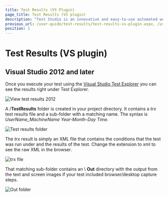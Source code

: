 ```yaml
---
title: Test Results (VS Plugin)
page_title: Test Results (VS plugin)
description: "Test Studio is an innovative and easy-to-use automated web, WPF and load testing solution. Test Studio tests support essential technologies like ASP.NET AJAX, Silverlight, PHP and MVC. HTML5, Testing framework, functional testing, performance testing, load testing, exploratory testing, manual testing."
previous_url: /user-guide/test-results/test-results-vs-plugin.aspx, /user-guide/test-results/test-results-vs-plugin
position: 1
---
```

# Test Results (VS plugin) #

## Visual Studio 2012 and later ##

Once you execute your test using the <a href="/getting-started/test-execution/vs-2012-test-explorer" target="_blank">Visual Studio Test Explorer</a> you can see the results right under Test Explorer.

![View test results 2012][6]

A /**TestResults** folder is created in your project directory. It contains a *trx* test results file and a sub-folder with a matching name. The syntax is *UserName_MachineName Year-Month-Day Time*.

![Test results folder][3]

The *trx* result is simply an XML file that contains the conditions that the test was run under and the results of the test. Change the extension to xml to see the raw XML in the browser.

![trx file][4]

That matching sub-folder contains an \ **Out** directory with the output from the text and screen images if your test included browser/desktop capture steps.

![Out folder][5]

[3]: /img/getting-started/test-results/test-results-vs/fig3.png
[4]: /img/getting-started/test-results/test-results-vs/fig4.png
[5]: /img/getting-started/test-results/test-results-vs/fig5.png
[6]: /img/getting-started/test-results/test-results-vs/fig6.png
